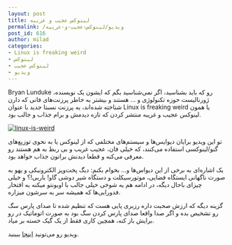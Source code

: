 ```yaml
---
layout: post
title: لینوکس عجیب و غریبه
permalink: /ویدیو/لینوکس-عجیب-و-غریبه
post_id: 616
author: milad
categories: 
- Linux is freaking weird
- لینوکس
- لینوکس عجیب
- ویدیو
---
```


Bryan Lunduke رو که باید بشناسید، اگر نمی‌شناسید بگم که ایشون یک نویسنده، ژورنالیست حوزه تکنولوژی و ... هستند و بیشتر به خاطر پرزنت‌های فانی که دارن شناخته شده‌اند، یه پرزنت نسبتا جدید با عنوان Linux is freaking weird یا همون لینوکس عجیب و غریبه منتشر کردن که تازه دیدمش و برام جذاب و جالب بود.

[![linux-is-weird](http://tuxgeek.ir/wp-content/uploads/2016/05/freak_78345-300x228.jpg)](http://tuxgeek.ir/wp-content/uploads/2016/05/freak_78345.jpg)

تو این ویدیو برایان دیوایس‌ها و سیستم‌های مختلفی که از لینوکس یا به نحوی توزیع‌های گنو/لینوکسی استفاده می‌کنند، که خیلی فان، عجیب غریب و بی ربط به هم هستند رو معرفی می‌کنه و قطعا دیدنش براتون جذاب خواهد بود.

یک اشاره‌ای به برخی از این دیواس‌ها و... بخوام بکنم: دیگ‌ پخت‌وپز الکترونیکی و یهو به صورت ناگهانی ایستگاه فضایی، موتورسیکلت و دستگاه شیر دوشی گاو! باربی!؟ و خیلی چیزای باحال دیگه، در ادامه هم یه شوخی خیلی جالب با اوبونتو میکنه به افتخار فدورایی‌ها که همیشه سر به سرشون میزاره.

گزینه دیگه که ارزش صحبت داره رزبری پایی هست که تنظیم شده تا صدای پارس سگ رو تشخیص بده و اگر صدا واقعا صدای پارس کردن سگ بود به صورت اتوماتیک در رو برایش باز کنه، همچین کاری فقط از یک گیک خسته بر میاد.

ویدیو رو می‌تونید 
[اینجا](https://tinyurl.com/j6jcu52) ببینید.